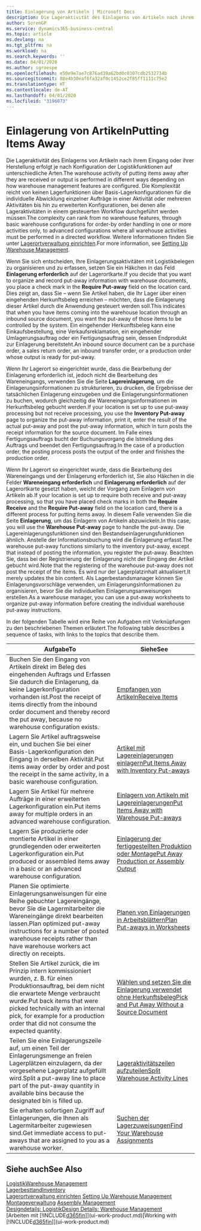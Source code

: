```yaml
---
title: Einlagerung von Artikeln | Microsoft Docs
description: Die Lageraktivität des Einlagerns von Artikeln nach ihrem Eingang oder ihrer Herstellung erfolgt je nach Konfiguration der Logistikfunktionen auf unterschiedliche Arten.
author: SorenGP
ms.service: dynamics365-business-central
ms.topic: article
ms.devlang: na
ms.tgt_pltfrm: na
ms.workload: na
ms.search.keywords: ''
ms.date: 04/01/2020
ms.author: sgroespe
ms.openlocfilehash: e50e9e7ae7c876ad39a62bd0c0307cdb2532734b
ms.sourcegitcommit: 88e4b30eaf6fa32af0c1452ce2f85ff1111c75e2
ms.translationtype: HT
ms.contentlocale: de-AT
ms.lasthandoff: 04/01/2020
ms.locfileid: "3196073"
---
```

# <a name="putting-items-away"></a><span data-ttu-id="4a334-103">Einlagerung von Artikeln</span><span class="sxs-lookup"><span data-stu-id="4a334-103">Putting Items Away</span></span>
<span data-ttu-id="4a334-104">Die Lageraktivität des Einlagerns von Artikeln nach ihrem Eingang oder ihrer Herstellung erfolgt je nach Konfiguration der Logistikfunktionen auf unterschiedliche Arten.</span><span class="sxs-lookup"><span data-stu-id="4a334-104">The warehouse activity of putting items away after they are received or output is performed in different ways depending on how warehouse management features are configured.</span></span> <span data-ttu-id="4a334-105">Die Komplexität reicht von keinen Lagerfunktionen über Basis-Lagerkonfigurationen für die individuelle Abwicklung einzelner Aufträge in einer Aktivität oder mehreren Aktivitäten bis hin zu erweiterten Konfigurationen, bei denen alle Lageraktivitäten in einem gesteuerten Workflow durchgeführt werden müssen.</span><span class="sxs-lookup"><span data-stu-id="4a334-105">The complexity can rank from no warehouse features, through basic warehouse configurations for order-by order handling in one or more activities only, to advanced configurations where all warehouse activities must be performed in a directed workflow.</span></span> <span data-ttu-id="4a334-106">Weitere Informationen finden Sie unter [Lagerortverwaltung einrichten](warehouse-setup-warehouse.md).</span><span class="sxs-lookup"><span data-stu-id="4a334-106">For more information, see [Setting Up Warehouse Management](warehouse-setup-warehouse.md).</span></span>

<span data-ttu-id="4a334-107">Wenn Sie sich entscheiden, Ihre Einlagerungsaktivitäten mit Logistikbelegen zu organisieren und zu erfassen, setzen Sie ein Häkchen in das Feld **Einlagerung erforderlich** auf der Lagerortkarte.</span><span class="sxs-lookup"><span data-stu-id="4a334-107">If you decide that you want to organize and record put-away information with warehouse documents, you place a check mark in the **Require Put-away** field on the location card.</span></span> <span data-ttu-id="4a334-108">Dies zeigt an, dass Sie – wenn Sie Artikel haben, die Ihr Lager über einen eingehenden Herkunftsbeleg erreichen – möchten, dass die Einlagerung dieser Artikel durch die Anwendung gesteuert werden soll.</span><span class="sxs-lookup"><span data-stu-id="4a334-108">This indicates that when you have items coming into the warehouse location through an inbound source document, you want the put-away of those items to be controlled by the system.</span></span> <span data-ttu-id="4a334-109">Ein eingehender Herkunftsbeleg kann eine Einkaufsbestellung, eine Verkaufsreklamation, ein eingehender Umlagerungsauftrag oder ein Fertigungsauftrag sein, dessen Endprodukt zur Einlagerung bereitsteht.</span><span class="sxs-lookup"><span data-stu-id="4a334-109">An inbound source document can be a purchase order, a sales return order, an inbound transfer order, or a production order whose output is ready for put-away.</span></span>  

<span data-ttu-id="4a334-110">Wenn Ihr Lagerort so eingerichtet wurde, dass die Bearbeitung der Einlagerung erforderlich ist, jedoch nicht die Bearbeitung des Wareneingangs, verwenden Sie die Seite **Lagereinlagerung**, um die Einlagerungsinformationen zu strukturieren, zu drucken, die Ergebnisse der tatsächlichen Einlagerung einzugeben und die Einlagerungsinformationen zu buchen, wodurch gleichzeitig die Wareneingangsinformationen im Herkunftsbeleg gebucht werden.</span><span class="sxs-lookup"><span data-stu-id="4a334-110">If your location is set up to use put-away processing but not receive processing, you use the **Inventory Put-away** page to organize the put-away information, print it, enter the result of the actual put-away and post the put-away information, which in turn posts the receipt information for the source document.</span></span> <span data-ttu-id="4a334-111">Im Falle eines Fertigungsauftrags bucht der Buchungsvorgang die Istmeldung des Auftrags und beendet den Fertigungsauftrag.</span><span class="sxs-lookup"><span data-stu-id="4a334-111">In the case of a production order, the posting process posts the output of the order and finishes the production order.</span></span>

<span data-ttu-id="4a334-112">Wenn Ihr Lagerort so eingerichtet wurde, dass die Bearbeitung des Wareneingangs und der Einlagerung erforderlich ist, Sie also Häkchen in die Felder **Wareneingang erforderlich** und **Einlagerung erforderlich** auf der Lagerortkarte gesetzt haben, weicht der Vorgang zum Einlagern von Artikeln ab.</span><span class="sxs-lookup"><span data-stu-id="4a334-112">If your location is set up to require both receive and put-away processing, so that you have placed check marks in both the **Require Receive** and the **Require Put-away** field on the location card, there is a different process for putting items away.</span></span> <span data-ttu-id="4a334-113">In diesem Falle verwenden Sie die Seite **Einlagerung**, um das Einlagern von Artikeln abzuwickeln.</span><span class="sxs-lookup"><span data-stu-id="4a334-113">In this case, you will use the **Warehouse Put-away** page to handle the put-away.</span></span> <span data-ttu-id="4a334-114">Die Lagereinlagerungsfunktionen sind den Bestandseinlagerungsfunktionen ähnlich. Anstelle der Informationsbuchung wird die Einlagerung erfasst.</span><span class="sxs-lookup"><span data-stu-id="4a334-114">The warehouse put-away functions similarly to the inventory put-away, except that instead of posting the information, you register the put-away.</span></span> <span data-ttu-id="4a334-115">Beachten Sie, dass bei der Registrierung der Einlagerung nicht der Eingang der Artikel gebucht wird.</span><span class="sxs-lookup"><span data-stu-id="4a334-115">Note that the registering of the warehouse put-away does not post the receipt of the items.</span></span> <span data-ttu-id="4a334-116">Es wird nur der Lagerplatzinhalt aktualisiert.</span><span class="sxs-lookup"><span data-stu-id="4a334-116">It merely updates the bin content.</span></span> <span data-ttu-id="4a334-117">Als Lagerbestandsmanager können Sie Einlagerungsvorschläge verwenden, um Einlagerungsinformationen zu organisieren, bevor Sie die individuellen Einlagerungsanweisungen erstellen.</span><span class="sxs-lookup"><span data-stu-id="4a334-117">As a warehouse manager, you can use a put-away worksheets to organize put-away information before creating the individual warehouse put-away instructions.</span></span>

<span data-ttu-id="4a334-118">In der folgenden Tabelle wird eine Reihe von Aufgaben mit Verknüpfungen zu den beschriebenen Themen erläutert.</span><span class="sxs-lookup"><span data-stu-id="4a334-118">The following table describes a sequence of tasks, with links to the topics that describe them.</span></span>   

|<span data-ttu-id="4a334-119">**Aufgabe**</span><span class="sxs-lookup"><span data-stu-id="4a334-119">**To**</span></span>|<span data-ttu-id="4a334-120">**Siehe**</span><span class="sxs-lookup"><span data-stu-id="4a334-120">**See**</span></span>|  
|------------|-------------|  
|<span data-ttu-id="4a334-121">Buchen Sie den Eingang von Artikeln direkt im Beleg des eingehenden Auftrags und Erfassen Sie dadurch die Einlagerung, da keine Lagerkonfiguration vorhanden ist.</span><span class="sxs-lookup"><span data-stu-id="4a334-121">Post the receipt of items directly from the inbound order document and thereby record the put away, because no warehouse configuration exists.</span></span>|[<span data-ttu-id="4a334-122">Empfangen von Artikeln</span><span class="sxs-lookup"><span data-stu-id="4a334-122">Receive Items</span></span>](warehouse-how-receive-items.md)|  
|<span data-ttu-id="4a334-123">Lagern Sie Artikel auftragsweise ein, und buchen Sie bei einer Basis-Lagerkonfiguration den Eingang in derselben Aktivität.</span><span class="sxs-lookup"><span data-stu-id="4a334-123">Put items away order by order and post the receipt in the same activity, in a basic warehouse configuration.</span></span>|[<span data-ttu-id="4a334-124">Artikel mit Lagereinlagerungen einlagern</span><span class="sxs-lookup"><span data-stu-id="4a334-124">Put Items Away with Inventory Put-aways</span></span>](warehouse-how-to-put-items-away-with-inventory-put-aways.md)|  
|<span data-ttu-id="4a334-125">Lagern Sie Artikel für mehrere Aufträge in einer erweiterten Lagerkonfiguration ein.</span><span class="sxs-lookup"><span data-stu-id="4a334-125">Put items away for multiple orders in an advanced warehouse configuration.</span></span>|[<span data-ttu-id="4a334-126">Einlagern von Artikeln mit Lagereinlagerungen</span><span class="sxs-lookup"><span data-stu-id="4a334-126">Put Items Away with Warehouse Put-aways</span></span>](warehouse-how-to-put-items-away-with-warehouse-put-aways.md)|  
|<span data-ttu-id="4a334-127">Lagern Sie produzierte oder montierte Artikel in einer grundlegenden oder erweiterten Lagerkonfiguration ein.</span><span class="sxs-lookup"><span data-stu-id="4a334-127">Put produced or assembled items away in a basic or an advanced warehouse configuration.</span></span>|[<span data-ttu-id="4a334-128">Einlagerung der fertiggestellten Produktion oder Montage</span><span class="sxs-lookup"><span data-stu-id="4a334-128">Put Away Production or Assembly Output</span></span>](warehouse-how-to-put-away-production-output.md)|
|<span data-ttu-id="4a334-129">Planen Sie optimierte Einlagerungsanweisungen für eine Reihe gebuchter Lagereingänge, bevor Sie die Lagermitarbeiter die Wareneingänge direkt bearbeiten lassen.</span><span class="sxs-lookup"><span data-stu-id="4a334-129">Plan optimized put-away instructions for a number of posted warehouse receipts rather than have warehouse workers act directly on receipts.</span></span>|[<span data-ttu-id="4a334-130">Planen von Einlagerungen in Arbeitsblättern</span><span class="sxs-lookup"><span data-stu-id="4a334-130">Plan Put-aways in Worksheets</span></span>](warehouse-how-to-plan-put-aways-in-worksheets.md)|  
|<span data-ttu-id="4a334-131">Stellen Sie Artikel zurück, die im Prinzip intern kommissioniert wurden, z. B. für einen Produktionsauftrag, bei dem nicht die erwartete Menge verbraucht wurde.</span><span class="sxs-lookup"><span data-stu-id="4a334-131">Put back items that were picked technically with an internal pick, for example for a production order that did not consume the expected quantity.</span></span>|[<span data-ttu-id="4a334-132">Wählen und setzen Sie die Einlagerung verwendet ohne Herkunftsbeleg</span><span class="sxs-lookup"><span data-stu-id="4a334-132">Pick and Put Away Without a Source Document</span></span>](warehouse-how-to-create-put-aways-from-internal-put-aways.md)|
|<span data-ttu-id="4a334-133">Teilen Sie eine Einlagerungszeile auf, um einen Teil der Einlagerungsmenge an freien Lagerplätzen einzulagern, da der vorgesehene Lagerplatz aufgefüllt wird.</span><span class="sxs-lookup"><span data-stu-id="4a334-133">Split a put-away line to place part of the put-away quantity in available bins because the designated bin is filled up.</span></span>|[<span data-ttu-id="4a334-134">Lageraktivitätszeilen aufzuteilen</span><span class="sxs-lookup"><span data-stu-id="4a334-134">Split Warehouse Activity Lines</span></span>](warehouse-how-to-split-warehouse-activity-lines.md)|
|<span data-ttu-id="4a334-135">Sie erhalten sofortigen Zugriff auf Einlagerungen, die Ihnen als Lagermitarbeiter zugewiesen sind.</span><span class="sxs-lookup"><span data-stu-id="4a334-135">Get immediate access to put-aways that are assigned to you as a warehouse worker.</span></span>|[<span data-ttu-id="4a334-136">Suchen der Lagerzuweisungen</span><span class="sxs-lookup"><span data-stu-id="4a334-136">Find Your Warehouse Assignments</span></span>](warehouse-how-to-find-your-warehouse-assignments.md)|    

## <a name="see-also"></a><span data-ttu-id="4a334-137">Siehe auch</span><span class="sxs-lookup"><span data-stu-id="4a334-137">See Also</span></span>  
[<span data-ttu-id="4a334-138">Logistik</span><span class="sxs-lookup"><span data-stu-id="4a334-138">Warehouse Management</span></span>](warehouse-manage-warehouse.md)  
[<span data-ttu-id="4a334-139">Lagerbesttand</span><span class="sxs-lookup"><span data-stu-id="4a334-139">Inventory</span></span>](inventory-manage-inventory.md)  
<span data-ttu-id="4a334-140">[Lagerortverwaltung einrichten](warehouse-setup-warehouse.md)   </span><span class="sxs-lookup"><span data-stu-id="4a334-140">[Setting Up Warehouse Management](warehouse-setup-warehouse.md)   </span></span>  
<span data-ttu-id="4a334-141">[Montageverwaltung](assembly-assemble-items.md)  </span><span class="sxs-lookup"><span data-stu-id="4a334-141">[Assembly Management](assembly-assemble-items.md)  </span></span>  
[<span data-ttu-id="4a334-142">Designdetails: Logistik</span><span class="sxs-lookup"><span data-stu-id="4a334-142">Design Details: Warehouse Management</span></span>](design-details-warehouse-management.md)  
<span data-ttu-id="4a334-143">[Arbeiten mit [!INCLUDE[d365fin](includes/d365fin_md.md)]](ui-work-product.md)</span><span class="sxs-lookup"><span data-stu-id="4a334-143">[Working with [!INCLUDE[d365fin](includes/d365fin_md.md)]](ui-work-product.md)</span></span>  
